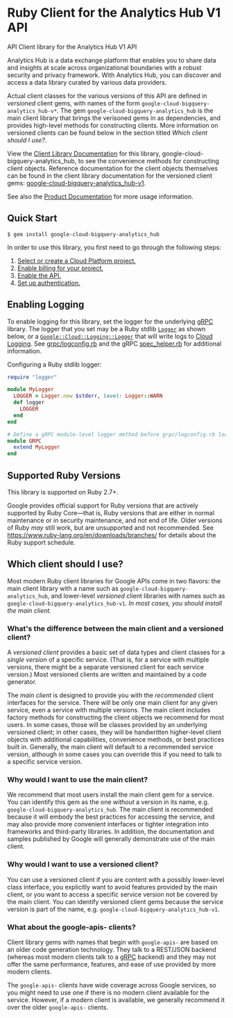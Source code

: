# Ruby Client for the Analytics Hub V1 API

API Client library for the Analytics Hub V1 API

Analytics Hub is a data exchange platform that enables you to share data and insights at scale across organizational boundaries with a robust security and privacy framework. With Analytics Hub, you can discover and access a data library curated by various data providers.

Actual client classes for the various versions of this API are defined in
_versioned_ client gems, with names of the form `google-cloud-bigquery-analytics_hub-v*`.
The gem `google-cloud-bigquery-analytics_hub` is the main client library that brings the
verisoned gems in as dependencies, and provides high-level methods for
constructing clients. More information on versioned clients can be found below
in the section titled *Which client should I use?*.

View the [Client Library Documentation](https://cloud.google.com/ruby/docs/reference/google-cloud-bigquery-analytics_hub/latest)
for this library, google-cloud-bigquery-analytics_hub, to see the convenience methods for
constructing client objects. Reference documentation for the client objects
themselves can be found in the client library documentation for the versioned
client gems:
[google-cloud-bigquery-analytics_hub-v1](https://cloud.google.com/ruby/docs/reference/google-cloud-bigquery-analytics_hub-v1/latest).

See also the [Product Documentation](https://cloud.google.com/bigquery)
for more usage information.

## Quick Start

```
$ gem install google-cloud-bigquery-analytics_hub
```

In order to use this library, you first need to go through the following steps:

1. [Select or create a Cloud Platform project.](https://console.cloud.google.com/project)
1. [Enable billing for your project.](https://cloud.google.com/billing/docs/how-to/modify-project#enable_billing_for_a_project)
1. [Enable the API.](https://console.cloud.google.com/apis/library/analyticshub.googleapis.com)
1. [Set up authentication.](AUTHENTICATION.md)

## Enabling Logging

To enable logging for this library, set the logger for the underlying [gRPC](https://github.com/grpc/grpc/tree/master/src/ruby) library.
The logger that you set may be a Ruby stdlib [`Logger`](https://ruby-doc.org/current/stdlibs/logger/Logger.html) as shown below,
or a [`Google::Cloud::Logging::Logger`](https://cloud.google.com/ruby/docs/reference/google-cloud-logging/latest)
that will write logs to [Cloud Logging](https://cloud.google.com/logging/). See [grpc/logconfig.rb](https://github.com/grpc/grpc/blob/master/src/ruby/lib/grpc/logconfig.rb)
and the gRPC [spec_helper.rb](https://github.com/grpc/grpc/blob/master/src/ruby/spec/spec_helper.rb) for additional information.

Configuring a Ruby stdlib logger:

```ruby
require "logger"

module MyLogger
  LOGGER = Logger.new $stderr, level: Logger::WARN
  def logger
    LOGGER
  end
end

# Define a gRPC module-level logger method before grpc/logconfig.rb loads.
module GRPC
  extend MyLogger
end
```

## Supported Ruby Versions

This library is supported on Ruby 2.7+.

Google provides official support for Ruby versions that are actively supported
by Ruby Core—that is, Ruby versions that are either in normal maintenance or
in security maintenance, and not end of life. Older versions of Ruby _may_
still work, but are unsupported and not recommended. See
https://www.ruby-lang.org/en/downloads/branches/ for details about the Ruby
support schedule.

## Which client should I use?

Most modern Ruby client libraries for Google APIs come in two flavors: the main
client library with a name such as `google-cloud-bigquery-analytics_hub`,
and lower-level _versioned_ client libraries with names such as
`google-cloud-bigquery-analytics_hub-v1`.
_In most cases, you should install the main client._

### What's the difference between the main client and a versioned client?

A _versioned client_ provides a basic set of data types and client classes for
a _single version_ of a specific service. (That is, for a service with multiple
versions, there might be a separate versioned client for each service version.)
Most versioned clients are written and maintained by a code generator.

The _main client_ is designed to provide you with the _recommended_ client
interfaces for the service. There will be only one main client for any given
service, even a service with multiple versions. The main client includes
factory methods for constructing the client objects we recommend for most
users. In some cases, those will be classes provided by an underlying versioned
client; in other cases, they will be handwritten higher-level client objects
with additional capabilities, convenience methods, or best practices built in.
Generally, the main client will default to a recommended service version,
although in some cases you can override this if you need to talk to a specific
service version.

### Why would I want to use the main client?

We recommend that most users install the main client gem for a service. You can
identify this gem as the one _without_ a version in its name, e.g.
`google-cloud-bigquery-analytics_hub`.
The main client is recommended because it will embody the best practices for
accessing the service, and may also provide more convenient interfaces or
tighter integration into frameworks and third-party libraries. In addition, the
documentation and samples published by Google will generally demonstrate use of
the main client.

### Why would I want to use a versioned client?

You can use a versioned client if you are content with a possibly lower-level
class interface, you explicitly want to avoid features provided by the main
client, or you want to access a specific service version not be covered by the
main client. You can identify versioned client gems because the service version
is part of the name, e.g. `google-cloud-bigquery-analytics_hub-v1`.

### What about the google-apis-<name> clients?

Client library gems with names that begin with `google-apis-` are based on an
older code generation technology. They talk to a REST/JSON backend (whereas
most modern clients talk to a [gRPC](https://grpc.io/) backend) and they may
not offer the same performance, features, and ease of use provided by more
modern clients.

The `google-apis-` clients have wide coverage across Google services, so you
might need to use one if there is no modern client available for the service.
However, if a modern client is available, we generally recommend it over the
older `google-apis-` clients.
